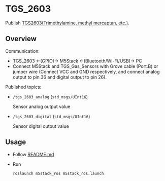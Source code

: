 # TGS_2603

Publish [TGS2603(Trimethylamine, methyl mercaptan, etc.)](https://www.figaro.co.jp/product/entry/tgs2603.html).

## Overview

Communication:

- TGS_2603 <-(GPIO)-> M5Stack <-(Bluetooth/Wi-Fi/USB)-> PC
- Connect M5Stack and TGS_Gas_Sensors with Grove cable (Port.B) or jumper wire (Connect VCC and GND respectively, and connect analog output to pin 36 and digital output to pin 26).

Published topics:

- `/tgs_2603_analog` (`std_msgs/UInt16`)

  Sensor analog output value

- `/tgs_2603_digital` (`std_msgs/UInt16`)

  Sensor digital output value

## Usage

- Follow [README.md](https://github.com/jsk-ros-pkg/jsk_3rdparty/tree/master/m5stack_ros)

- Run

  ```bash
  roslaunch m5stack_ros m5stack_ros.launch
  ```
